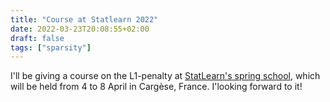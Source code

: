 ```yaml
---
title: "Course at Statlearn 2022"
date: 2022-03-23T20:08:55+02:00
draft: false
tags: ["sparsity"]
---
```


I'll be giving a course on the L1-penalty at [StatLearn's spring school](https://statlearn.sciencesconf.org/), which will be held from 4 to 8 April in Cargèse, France.
I'looking forward to it!
